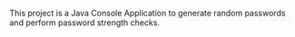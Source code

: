 This project is a Java Console Application to generate random passwords and perform password strength checks.

